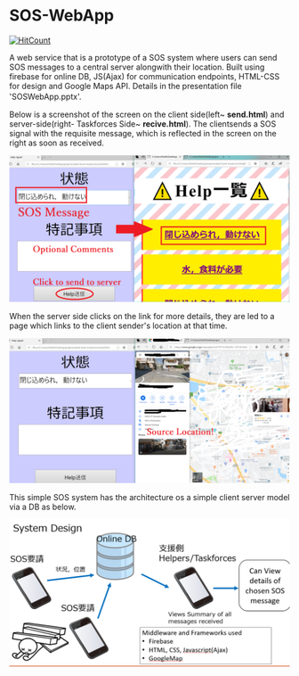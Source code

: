 # SOS-WebApp
[![HitCount](http://hits.dwyl.com/parthnan/SOS-WebApp.svg)](http://hits.dwyl.com/parthnan/SOS-WebApp)

A web service that is a prototype of a SOS system where users can send SOS messages to a central server alongwith their location. Built using firebase for online DB, JS(Ajax) for communication endpoints, HTML-CSS for design and Google Maps API. Details in the presentation file 'SOSWebApp.pptx'.　

Below is a screenshot of the screen on the client side(left~ **send.html**) and server-side(right- Taskforces Side~ **recive.html**). The clientsends a SOS signal with the requisite message, which is reflected in the screen on the right as soon as received.

![alt text](https://raw.githubusercontent.com/parthnan/SOS-WebApp/master/SOSdemo.png)

When the server side clicks on the link for more details, they are led to a page which links to the client sender's location at that time.

![alt text](https://raw.githubusercontent.com/parthnan/SOS-WebApp/master/SOSmap.png)

This simple SOS system has the architecture os a simple client server model via a DB as below.

![alt text](https://raw.githubusercontent.com/parthnan/SOS-WebApp/master/SOSsystem.png)
